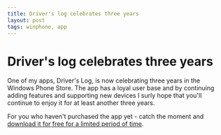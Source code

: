 ```yaml
---
title: Driver's log celebrates three years
layout: post
tags: winphone, app
---
```

# Driver's log celebrates three years

One of my apps, Driver's Log, is now celebrating three years in the Windows Phone Store. The app has a loyal user base and by continuing adding features and supporting new devices I surly hope that you'll continue to enjoy it for at least another three years.

For you who haven't purchased the app yet - catch the moment and [download it for free for a limited period of time](http://www.windowsphone.com/en-us/store/app/driver-log/804f52f1-9334-e011-854c-00237de2db9e).
